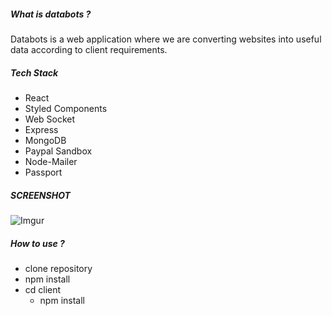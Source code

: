 ##### What is databots ?

Databots is a web application where we are converting
websites into useful data according to client
requirements.

##### Tech Stack

- React
- Styled Components
- Web Socket
- Express
- MongoDB
- Paypal Sandbox
- Node-Mailer
- Passport

##### SCREENSHOT

![Imgur](https://i.imgur.com/LhgBH1f.png)

##### How to use ?

- clone repository
- npm install
- cd client
  - npm install

